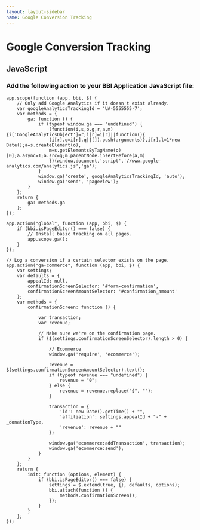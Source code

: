 ```yaml
---
layout: layout-sidebar
name: Google Conversion Tracking
---
```


# Google Conversion Tracking

## JavaScript

### Add the following action to your BBI Application JavaScript file:

<pre class="line-numbers"><code class="language-javascript">app.scope(function (app, bbi, $) {
	// Only add Google Analytics if it doesn't exist already.
	var googleAnalyticsTrackingId = 'UA-5555555-7';
	var methods = {
		ga: function () {
			if (typeof window.ga === "undefined") {
				(function(i,s,o,g,r,a,m){i['GoogleAnalyticsObject']=r;i[r]=i[r]||function(){
				(i[r].q=i[r].q||[]).push(arguments)},i[r].l=1*new Date();a=s.createElement(o),
				m=s.getElementsByTagName(o)[0];a.async=1;a.src=g;m.parentNode.insertBefore(a,m)
				})(window,document,'script','//www.google-analytics.com/analytics.js','ga');
			}
			window.ga('create', googleAnalyticsTrackingId, 'auto');
			window.ga('send', 'pageview');
		}
	};
	return {
		ga: methods.ga
	};
});

app.action("global", function (app, bbi, $) {
	if (bbi.isPageEditor() === false) {
		// Install basic tracking on all pages.
		app.scope.ga();
	}
});

// Log a conversion if a certain selector exists on the page.
app.action("ga-commerce", function (app, bbi, $) {
	var settings;
	var defaults = {
		appealId: null,
		confirmationScreenSelector: '#form-confirmation',
		confirmationScreenAmountSelector: '#confirmation_amount'
	};
	var methods = {
		confirmationScreen: function () {

			var transaction;
			var revenue;

			// Make sure we're on the confirmation page.
			if ($(settings.confirmationScreenSelector).length > 0) {

				// Ecommerce
				window.ga('require', 'ecommerce');

				revenue = $(settings.confirmationScreenAmountSelector).text();
				if (typeof revenue === "undefined") {
					revenue = "0";
				} else {
					revenue = revenue.replace("$", "");
				}

				transaction = {
					'id': new Date().getTime() + "",
					'affiliation': settings.appealId + "-" + _donationType,
					'revenue': revenue + ""
				};

				window.ga('ecommerce:addTransaction', transaction);
				window.ga('ecommerce:send');
			}
		}
	};
    return {
		init: function (options, element) {
			if (bbi.isPageEditor() === false) {
				settings = $.extend(true, {}, defaults, options);
				bbi.attach(function () {
					methods.confirmationScreen();
				});
			}
		}
	};
});</code></pre>
